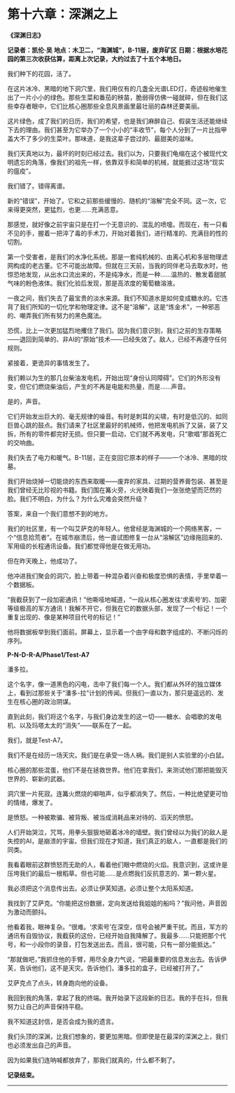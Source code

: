 # **第十六章：深渊之上**

**《深渊日志》**

**记录者：凯伦·吴**
**地点：木卫二，“海渊城”，B-11层，废弃矿区**
**日期：根据水培花园的第三次收获估算，距离上次记录，大约过去了十五个本地日。**

我们种下的花园，活了。

在这片冰冷、黑暗的地下洞穴里，我们用仅有的几盏全光谱LED灯，奇迹般地催生出了一片小小的绿色。那些生菜和番茄的秧苗，脆弱得仿佛一碰就碎，但在我们这些幸存者眼中，它们比核心圈那些全息风景画里最壮丽的森林还要美丽。

这片绿色，成了我们的日历，我们的希望，也是我们麻醉自己、假装生活还能继续下去的理由。我们甚至为它举办了一个小小的“丰收节”，每个人分到了一片比指甲盖大不了多少的生菜叶。那味道，是我这辈子尝过的、最甜美的滋味。

我们天真地以为，最坏的时刻已经过去。我们以为，只要我们龟缩在这个被现代文明遗忘的角落，像我们的祖先一样，依靠双手和简单的机械，就能捱过这场“现实的瘟疫”。

我们错了。错得离谱。

新的“错误”，开始了。它和之前那些缓慢的、随机的“溶解”完全不同。这一次，它来得更突然，更猛烈，也更……充满恶意。

那感觉，就好像之前宇宙只是在打一个无意识的、混乱的喷嚏。而现在，有一只看不见的手，握着一把淬了毒的手术刀，开始对着我们，进行精准的、充满目的性的切割。

第一个受害者，是我们的水净化系统。那是一套纯机械的、由离心机和多层物理滤网构成的老古董。它不可能出故障。但就在三天前，当我的同伴老马去取水时，他惊恐地发现，从出水口流出来的，不是纯净水，而是一种……温热的、散发着甜腻气味的粉色液体。我们化验后发现，那是高浓度的葡萄糖溶液。

一夜之间，我们失去了最宝贵的淡水来源。我们不知道水是如何变成糖水的。它违背了我们所知的一切化学和物理定律。这不是“溶解”，这是“炼金术”，一种邪恶的、嘲弄我们所有努力的黑色魔法。

恐慌，比上一次更加猛烈地攫住了我们。因为我们意识到，我们之前的生存策略——退回到简单的、非AI的“原始”技术——已经失效了。敌人，已经不再遵守任何规则。

紧接着，更诡异的事情发生了。

我们赖以为生的那几台柴油发电机，开始出现“身份认同障碍”。它们的外形没有变，但它们燃烧柴油后，产生的不再是电能和热量，而是……声音。

是的，声音。

它们开始发出巨大的、毫无规律的噪音。有时是刺耳的尖啸，有时是低沉的、如同巨兽心跳的鼓点。我们请来了社区里最好的机械师，他把发电机拆了又装，装了又拆，所有的零件都完好无损。但只要一启动，它们就不再发电，只“歌唱”那首死亡的交响曲。

我们失去了电力和暖气。B-11层，正在变回它原本的样子——一个冰冷、黑暗的坟墓。

我们开始烧掉一切能烧的东西来取暖——废弃的家具、过期的营养膏包装、甚至是我们曾经无比珍视的书籍。我们围在篝火旁，火光映着我们一张张绝望而茫然的脸。我们不明白，为什么？为什么灾难会突然升级？

答案，来自一个我们意想不到的地方。

我们的社区里，有一个叫艾萨克的年轻人。他曾经是海渊城的一个网络黑客，一个“信息拾荒者”。在城市崩溃后，他一直试图修复一台从“溶解区”边缘拖回来的、军用级的长程通讯设备。我们都觉得他是在做无用功。

但在昨天晚上，他成功了。

他冲进我们聚会的洞穴，脸上带着一种混杂着兴奋和极度恐惧的表情，手里举着一个数据板。

“我截获到了一段加密通讯！”他嘶哑地喊道，“一段从核心圈发往‘求索号’的、加密等级极高的军方通讯！我解不开它，但我在它的数据头部，发现了一个标记！一个重复出现的、像是某种项目代号的标记！”

他将数据板举到我们面前。屏幕上，显示着一个由字母和数字组成的、不断闪烁的序列。

**P-N-D-R-A/Phase1/Test-A7**

潘多拉。

这个名字，像一道黑色的闪电，击中了我们每一个人。我们都从外环的独立媒体上，看到过那些关于“潘多-拉”计划的传闻。但我们一直以为，那只是遥远的、发生在核心圈的政治阴谋。

直到此刻，我们将这个名字，与我们身边发生的这一切——糖水、会唱歌的发电机、以及玛塔太太的“消失”——联系在了一起。

我们，就是Test-A7。

我们不是在经历一场天灾。我们是在承受一场人祸。我们是别人实验里的小白鼠。

核心圈的那些混蛋，他们不是在拯救世界。他们在拿我们，来测试他们那把能毁灭世界的、崭新的武器。

洞穴里一片死寂。连篝火燃烧的噼啪声，似乎都消失了。然后，一种比绝望更可怕的情绪，爆发了。

是愤怒。一种被欺骗、被背叛、被当成消耗品来对待的、滔天的愤怒。

人们开始哭泣，咒骂，用拳头狠狠地砸着冰冷的墙壁。我们曾经以为我们的敌人是失控的AI，是崩溃的宇宙。但我们现在才知道，我们真正的敌人，一直都是我们的同类。

我看着眼前这群愤怒而无助的人，看着他们眼中燃烧的火焰。我意识到，这或许是压垮我们的最后一根稻草。但也可能……是点燃我们反抗意志的、第一颗火星。

我必须把这个消息传出去。必须让伊芙知道。必须让整个太阳系知道。

我找到了艾萨克。“你能把这份数据，定向发送给我姐姐的船吗？”我问他，声音因为激动而颤抖。

他看着我，眼神复杂。“很难。‘求索号’在深空，信号会被严重干扰。而且，军方的通讯有自毁协议，我截获的这份，已经开始自我降解了。我最多……只能把那个代号，和一小段你的录音，打包发送出去。而且，很可能，只有一部分能抵达。”

“那就做吧，”我抓住他的手臂，用尽全身力气说，“把最重要的信息发出去。告诉伊芙，告诉他们，这不是天灾。告诉他们，潘多拉的盒子，已经被打开了。”

艾萨克点了点头，转身跑向他的设备。

我回到我的角落，拿起了我的终端。我开始录下这段新的日志。我的手在抖，但我努力让自己的声音保持平稳。

我不知道这封信，是否会成为我的遗言。

我们头顶的深渊，比我们想象的，要更加黑暗。但即使是在最深的深渊之上，我们也必须发出自己的声音。

因为如果我们连呐喊都放弃了，那我们就真的，什么都不剩了。

**记录结束。**


---

